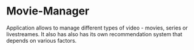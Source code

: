 # Movie-Manager
Application allows to manage different types of video - movies, series or livestreames. It also has also has its own recommendation system that depends on various factors.

